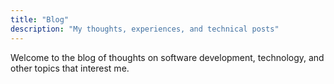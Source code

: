 ```yaml
---
title: "Blog"
description: "My thoughts, experiences, and technical posts"
---
```


Welcome to the blog of thoughts on software development, technology, and other topics that interest me.
